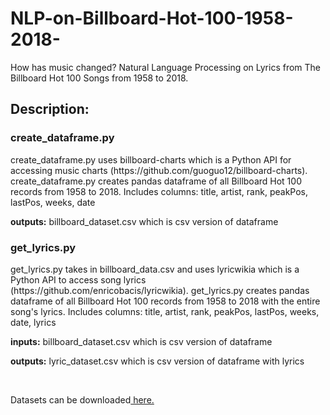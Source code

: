 # NLP-on-Billboard-Hot-100-1958-2018-
How has music changed? Natural Language Processing on Lyrics from The Billboard Hot 100 Songs from 1958 to 2018.

<h2>Description:</h2>
<h3>create_dataframe.py</h3>
<p>create_dataframe.py uses billboard-charts which is a Python API for accessing music charts (https://github.com/guoguo12/billboard-charts). create_dataframe.py creates pandas dataframe of all Billboard Hot 100 records from 1958 to 2018. Includes columns: title, artist, rank, peakPos, lastPos, weeks, date</p>
<p><b>outputs:</b> billboard_dataset.csv which is csv version of dataframe</p>

<h3>get_lyrics.py</h3>
<p>get_lyrics.py takes in billboard_data.csv and uses lyricwikia which is a Python API to access song lyrics (https://github.com/enricobacis/lyricwikia). get_lyrics.py creates pandas dataframe of all Billboard Hot 100 records from 1958 to 2018 with the entire song's lyrics. Includes columns: title, artist, rank, peakPos, lastPos, weeks, date, lyrics</p>
<p><b>inputs:</b> billboard_dataset.csv which is csv version of dataframe</p>
<p><b>outputs:</b> lyric_dataset.csv which is csv version of dataframe with lyrics</p>
<br/>
<p>Datasets can be downloaded<a href="https://drive.google.com/file/d/1QOEdjxJ9BadbiWk6a_Dm9ddxjWhFzeAs/view?usp=sharing" target="_blank"> here.</a></p>
